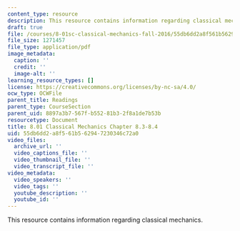 ```yaml
---
content_type: resource
description: This resource contains information regarding classical mechanics.
draft: true
file: /courses/8-01sc-classical-mechanics-fall-2016/55db6dd2a8f561b562947230346c72a0_MIT8_01F16_example8.3_8.4.pdf
file_size: 1271457
file_type: application/pdf
image_metadata:
  caption: ''
  credit: ''
  image-alt: ''
learning_resource_types: []
license: https://creativecommons.org/licenses/by-nc-sa/4.0/
ocw_type: OCWFile
parent_title: Readings
parent_type: CourseSection
parent_uid: 8897a3b7-567f-b552-81b3-2f8a1de7b53b
resourcetype: Document
title: 8.01 Classical Mechanics Chapter 8.3-8.4
uid: 55db6dd2-a8f5-61b5-6294-7230346c72a0
video_files:
  archive_url: ''
  video_captions_file: ''
  video_thumbnail_file: ''
  video_transcript_file: ''
video_metadata:
  video_speakers: ''
  video_tags: ''
  youtube_description: ''
  youtube_id: ''
---
```

This resource contains information regarding classical mechanics.